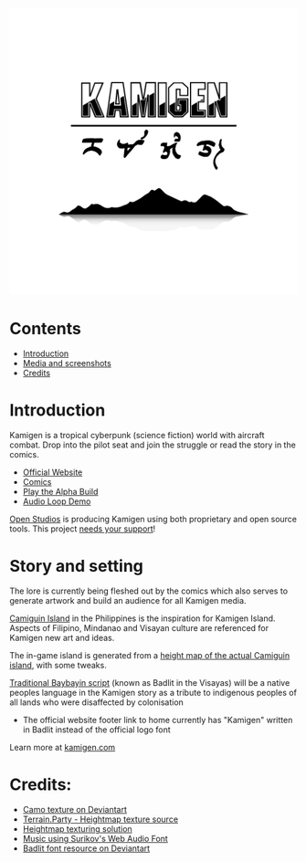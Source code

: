 ![Kamigen Logo](./art/design/Kamigen%20Logo-01.png)
# Contents
- [Introduction](#introduction)
- [Media and screenshots](#media-and-screenshots)
- [Credits](#credits)

# Introduction
Kamigen is a tropical cyberpunk (science fiction) world with aircraft combat. Drop into the pilot seat and join the struggle or read the story in the comics. 

- [Official Website](https://kamigen.com/)
- [Comics](https://kamigen.com/comics.html)
- [Play the Alpha Build](https://kamigen.com/game.html)
- [Audio Loop Demo](https://kamigen.com/music/flying.html)

[Open Studios](https://openstudios.xyz) is producing Kamigen using both proprietary and open source tools. This project [needs your support](https://kamigen.com/shop.html)!

# Story and setting
The lore is currently being fleshed out by the comics which also serves to generate artwork and build an audience for all Kamigen media.

[Camiguin Island](https://en.wikipedia.org/wiki/Camiguin) in the Philippines is the inspiration for Kamigen Island. Aspects of Filipino, Mindanao and Visayan culture are referenced for Kamigen new art and ideas.

The in-game island is generated from a [height map of the actual Camiguin island](./assets/height.png), with some tweaks.

[Traditional Baybayin script](https://en.wikipedia.org/wiki/Baybayin) (known as Badlit in the Visayas) will be a native peoples language in the Kamigen story as a tribute to indigenous peoples of all lands who were disaffected by colonisation
  - The official website footer link to home currently has "Kamigen" written in Badlit instead of the official logo font

Learn more at [kamigen.com](https://kamigen.com/)

# Credits:
- [Camo texture on Deviantart](https://www.deviantart.com/sargy001/art/Tropical-Camo-347462946)
- [Terrain.Party - Heightmap texture source](https://terrain.party/)
- [Heightmap texturing solution](https://stemkoski.github.io/Three.js/Shader-Heightmap-Textures.html)
- [Music using Surikov's Web Audio Font](https://github.com/surikov/webaudiofont)
- [Badlit font resource on Deviantart](https://www.deviantart.com/akopito/art/Bisaya-Modern-Badlit-Font-Tupong-325656389)